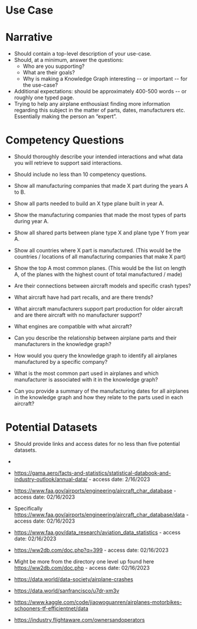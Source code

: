 # Use Case 

# Narrative 

* Should contain a top-level description of your use-case.<br>
* Should, at a minimum, answer the questions:<br>
  * Who are you supporting?<br>
  * What are their goals?<br>
  * Why is making a Knowledge Graph interesting -- or important -- for the use-case?<br>   
* Additional expectations: should be approximately 400-500 words -- or roughly one typed page.<br> 
* Trying to help any airplane enthousiast finding more information regarding this subject in the matter of parts, dates, manufacturers etc. Essentially making the person an “expert”.


# Competency Questions

* Should thoroughly describe your intended interactions and what data you will retrieve to support said interactions.<br>
* Should include no less than 10 competency questions.<br>

* Show all manufacturing companies that made X part during the years A to B.
* Show all parts needed to build an X type plane built in year A.
* Show the manufacturing companies that made the most types of parts during year A.
* Show all shared parts between plane type X and plane type Y from year A.
* Show all countries where X part is manufactured. (This would be the countries / locations of all manufacturing companies that make X part)
* Show the top A most common planes. (This would be the list on length A, of the planes with the highest count of total manufactured / made)  
* Are their connections between aircraft models and specific crash types?
* What aircraft have had part recalls, and are there trends?
* What aircraft manufacturers support part production for older aircraft and are there aircraft with no manufacturer support?
* What engines are compatible with what aircraft?
* Can you describe the relationship between airplane parts and their manufacturers in the knowledge graph?
* How would you query the knowledge graph to identify all airplanes manufactured by a specific company?
* What is the most common part used in airplanes and which manufacturer is associated with it in the knowledge graph?
* Can you provide a summary of the manufacturing dates for all airplanes in the knowledge graph and how they relate to the parts used in each aircraft?

# Potential Datasets

* Should provide links and access dates for no less than five potential datasets.<br>
*

* https://gama.aero/facts-and-statistics/statistical-databook-and-industry-outlook/annual-data/ - access date: 2/16/2023<br>
* https://www.faa.gov/airports/engineering/aircraft_char_database - access date: 02/16/2023<br>
 * Specifically https://www.faa.gov/airports/engineering/aircraft_char_database/data - access date: 02/16/2023<br>  
* https://www.faa.gov/data_research/aviation_data_statistics - access date: 02/16/2023<br>
* https://ww2db.com/doc.php?q=399 - access date: 02/16/2023<br>
* Might be more from the directory one level up found here https://ww2db.com/doc.php - access date: 02/16/2023<br> 
* https://data.world/data-society/airplane-crashes
* https://data.world/sanfrancisco/u7dr-xm3v
* https://www.kaggle.com/code/jiaowoguanren/airplanes-motorbikes-schooners-tf-efficientnet/data
* https://industry.flightaware.com/ownersandoperators
